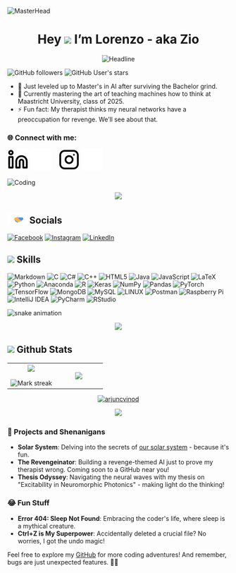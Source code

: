 ![MasterHead](https://i.pinimg.com/originals/77/ca/a3/77caa32884d735d439ade45ba37feaf2.gif)
<h1 align="center">Hey <img src="https://media.giphy.com/media/hvRJCLFzcasrR4ia7z/giphy.gif" width="35"> I’m Lorenzo - aka Zio</h1>

<div align=center><img src="https://readme-typing-svg.herokuapp.com?color=%236FDA44&size=32&center=true&vCenter=true&width=600&height=50&lines=Web+Developer;Computer+Science+Student;Freelancer;Open-Source+Enthusiast" alt="Headline" /></div>  

![GitHub followers](https://img.shields.io/github/followers/Lozzio99?style=social) ![GitHub User's stars](https://img.shields.io/github/stars/Lozzio99?style=social) <img src="https://komarev.com/ghpvc/?username=Lozzio99" alt="" />


- 🧠 Just leveled up to Master's in AI after surviving the Bachelor grind.
- 🚀 Currently mastering the art of teaching machines how to think at Maastricht University, class of 2025.
- ⚡ Fun fact: My therapist thinks my neural networks have a preoccupation for revenge. We’ll see about that.

### 🌐 Connect with me:

[![LinkedIn Light Mode](img/linkedin-light.svg)](https://www.linkedin.com/in/giuseppe-pompigna-55a720198#gh-light-mode-only)
[![LinkedIn Dark Mode](img/linkedin-dark.svg)](https://www.linkedin.com/in/giuseppe-pompigna-55a720198#gh-dark-mode-only)
&nbsp;&nbsp;
[![Instagram Light Mode](img/instagram-light.svg)](https://www.instagram.com/loz_zio_#gh-light-mode-only)
[![Instagram Dark Mode](img/instagram-dark.svg)](https://www.instagram.com/loz_zio_#gh-dark-mode-only)

<img align="center" alt="Coding" width="600" src="https://octodex.github.com/images/daftpunktocat-guy.gif">

 <p  align="center">
<img src="https://user-images.githubusercontent.com/73097560/115834477-dbab4500-a447-11eb-908a-139a6edaec5c.gif">             
<br>

## <img src="https://github.com/0xAbdulKhalid/0xAbdulKhalid/raw/main/assets/mdImages/handshake.gif" width=50px>Socials
[![Facebook](https://img.shields.io/badge/Facebook-%231877F2.svg?logo=Facebook&logoColor=white)](https://facebook.com/lorenzo.pompigna.5) [![Instagram](https://img.shields.io/badge/Instagram-%23E4405F.svg?logo=Instagram&logoColor=white)](https://instagram.com/loz_zio_) [![LinkedIn](https://img.shields.io/badge/LinkedIn-%230077B5.svg?logo=linkedin&logoColor=white)](https://linkedin.com/in/giuseppe-pompigna-55a720198) 

## <img src="https://media2.giphy.com/media/QssGEmpkyEOhBCb7e1/giphy.gif?cid=ecf05e47a0n3gi1bfqntqmob8g9aid1oyj2wr3ds3mg700bl&rid=giphy.gif" width ="25"> <b>  Skills</b>
![Markdown](https://img.shields.io/badge/markdown-%23000000.svg?style=for-the-badge&logo=markdown&logoColor=white)
![C](https://img.shields.io/badge/c-%2300599C.svg?style=for-the-badge&logo=c&logoColor=white)
![C#](https://img.shields.io/badge/c%23-%23239120.svg?style=for-the-badge&logo=c-sharp&logoColor=white)
![C++](https://img.shields.io/badge/c++-%2300599C.svg?style=for-the-badge&logo=c%2B%2B&logoColor=white)
![HTML5](https://img.shields.io/badge/html5-%23E34F26.svg?style=for-the-badge&logo=html5&logoColor=white)
![Java](https://img.shields.io/badge/java-%23ED8B00.svg?style=for-the-badge&logo=openjdk&logoColor=white)
![JavaScript](https://img.shields.io/badge/javascript-%23323330.svg?style=for-the-badge&logo=javascript&logoColor=%23F7DF1E)
![LaTeX](https://img.shields.io/badge/latex-%23008080.svg?style=for-the-badge&logo=latex&logoColor=white)
![Python](https://img.shields.io/badge/python-3670A0?style=for-the-badge&logo=python&logoColor=ffdd54)
![Anaconda](https://img.shields.io/badge/Anaconda-%2344A833.svg?style=for-the-badge&logo=anaconda&logoColor=white)
![R](https://img.shields.io/badge/r-%23276DC3.svg?style=for-the-badge&logo=r&logoColor=white)
![Keras](https://img.shields.io/badge/Keras-%23D00000.svg?style=for-the-badge&logo=Keras&logoColor=white)
![NumPy](https://img.shields.io/badge/numpy-%23013243.svg?style=for-the-badge&logo=numpy&logoColor=white)
![Pandas](https://img.shields.io/badge/pandas-%23150458.svg?style=for-the-badge&logo=pandas&logoColor=white)
![PyTorch](https://img.shields.io/badge/PyTorch-%23EE4C2C.svg?style=for-the-badge&logo=PyTorch&logoColor=white)
![TensorFlow](https://img.shields.io/badge/TensorFlow-%23FF6F00.svg?style=for-the-badge&logo=TensorFlow&logoColor=white)
![MongoDB](https://img.shields.io/badge/MongoDB-%234ea94b.svg?style=flat&logo=mongodb&logoColor=white) 
![MySQL](https://img.shields.io/badge/mysql-%2300f.svg?style=for-the-badge&logo=mysql&logoColor=white)
![LINUX](https://img.shields.io/badge/Linux-FCC624?style=for-the-badge&logo=linux&logoColor=black) 
![Postman](https://img.shields.io/badge/Postman-FF6C37?style=for-the-badge&logo=postman&logoColor=white) 
![Raspberry Pi](https://img.shields.io/badge/-RaspberryPi-C51A4A?style=for-the-badge&logo=Raspberry-Pi)
![IntelliJ IDEA](https://img.shields.io/badge/IntelliJIDEA-000000.svg?style=for-the-badge&logo=intellij-idea&logoColor=white)
![PyCharm](https://img.shields.io/badge/pycharm-143?style=for-the-badge&logo=pycharm&logoColor=black&color=black&labelColor=green)
![RStudio](https://img.shields.io/badge/RStudio-4285F4?style=for-the-badge&logo=rstudio&logoColor=white)


![snake animation](https://github.com/Lozzio99/Lozzio99/blob/output/github-contribution-grid-snake2.svg)

<p  align="center">
<img src="https://user-images.githubusercontent.com/73097560/115834477-dbab4500-a447-11eb-908a-139a6edaec5c.gif">             
<br>

## <img src="https://media.giphy.com/media/iY8CRBdQXODJSCERIr/giphy.gif" width="35"><b> Github Stats </b>
<p align="center">
<table align="center">
<tr border="none">
<td width="50%" align="center">
  <img  align="center"  src="https://github-readme-stats.vercel.app/api?username=Lozzio99&theme=midnight-purple&show_icons=true&count_private=true" />
  <br></br>
  <img  title="🔥 Get streak stats for your profile at git.io/streak-stats" alt="Mark streak" src="https://github-readme-streak-stats.herokuapp.com/?user=Lozzio99&theme=midnight-purple&hide_border=false" /> 
</td>

<td width="50%" align="center"><img  align="center"  src="https://github-readme-stats.anuraghazra1.vercel.app/api/top-langs/?username=Lozzio99&theme=midnight-purple&hide_border=false&no-bg=true&no-frame=true&langs_count=10"/></td>
</tr>
</table>
<p align="center"> <a href="https://github.com/ryo-ma/github-profile-trophy"><img src="https://github-profile-trophy.vercel.app/?username=Lozzio99&layout=compact&theme=radical&column=7&row=1&margin-w=15&margin-h=15" alt="arjuncvinod" /></a></p></p>
<p  align="center">
<img src="https://user-images.githubusercontent.com/73097560/115834477-dbab4500-a447-11eb-908a-139a6edaec5c.gif">             
<br>

### 🚀 Projects and Shenanigans

- **Solar System**: Delving into the secrets of [our solar system](#https://github.com/Lozzio99/SolarSystem3D) - because it's fun.
- **The Revengeinator**: Building a revenge-themed AI just to prove my therapist wrong. Coming soon to a GitHub near you!
- **Thesis Odyssey**: Navigating the neural waves with my thesis on "Excitability in Neuromorphic Photonics" - making light do the thinking!

### 😂 Fun Stuff

- **Error 404: Sleep Not Found**: Embracing the coder's life, where sleep is a mythical creature.
- **Ctrl+Z is My Superpower**: Accidentally deleted a crucial file? No worries, I got the undo magic!

Feel free to explore my [GitHub](https://github.com/Lozzio99) for more coding adventures! And remember, bugs are just unexpected features. 🐛✨
